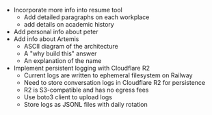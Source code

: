 - Incorporate more info into resume tool
  - Add detailed paragraphs on each workplace
  - add details on academic history
- Add personal info about peter
- Add info about Artemis
  - ASCII diagram of the architecture
  - A "why build this" answer
  - An explanation of the name
- Implement persistent logging with Cloudflare R2
  - Current logs are written to ephemeral filesystem on Railway
  - Need to store conversation logs in Cloudflare R2 for persistence
  - R2 is S3-compatible and has no egress fees
  - Use boto3 client to upload logs
  - Store logs as JSONL files with daily rotation
